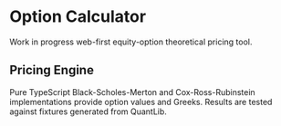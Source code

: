 # Option Calculator

Work in progress web-first equity-option theoretical pricing tool.

## Pricing Engine

Pure TypeScript Black-Scholes-Merton and Cox-Ross-Rubinstein implementations
provide option values and Greeks. Results are tested against fixtures
generated from QuantLib.
